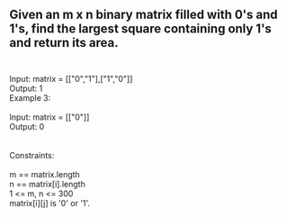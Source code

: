 ## Given an m x n binary matrix filled with 0's and 1's, find the largest square containing only 1's and return its area. <br> <br> 
Input: matrix = [["0","1"],["1","0"]] <br> 
Output: 1 <br> 
Example 3: <br> <br> 
Input: matrix = [["0"]] <br> 
Output: 0 <br> <br> <br> 
Constraints: <br> <br> 
m == matrix.length <br> 
n == matrix[i].length <br> 
1 <= m, n <= 300 <br> 
matrix[i][j] is '0' or '1'. <br> 
